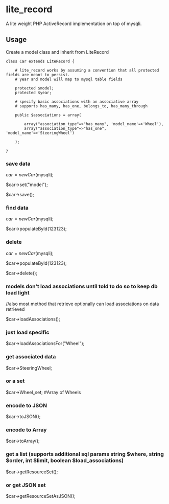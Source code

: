 lite_record
===========

A lite weight PHP ActiveRecord implementation on top of mysqli. 


Usage
------

Create a model class and inherit from LiteRecord

```
class Car extends LiteRecord {
	
	# lite_record works by assuming a convention that all protected fields are meant to persist.	
	# year and model will map to mysql table fields
	
	protected $model;
	protected $year;

	# specify basic associations with an associative array
	# supports has_many, has_one, belongs_to, has_many_through

	public $associations = array(

   	    array("association_type"=>"has_many", 'model_name'=>'Wheel'),
        array("association_type"=>"has_one", 'model_name'=>'SteeringWheel')    
                 
 	);

}
```

### save data
$car = new Car($mysqli);

$car->set("model");

$car->save();

### find data

$car = new Car($mysqli);

$car->populateById(123123);

### delete

$car = new Car($mysqli);

$car->populateById(123123);

$car->delete();


### models don't load associations until told to do so to keep db load light

//also most method that retrieve optionally can load associations on data retrieved

$car->loadAssociations();


### just load specific

$car->loadAssociationsFor("Wheel");


### get associated data

$car->SteeringWheel;

### or a set

$car->Wheel_set; #Array of Wheels


### encode to JSON

$car->toJSON();

### encode to Array

$car->toArray();


### get a list (supports additional sql params string $where, string $order, int $limit,  boolean $load_associations)

$car->getResourceSet();


### or get JSON set

$car->getResourceSetAsJSON();





  
